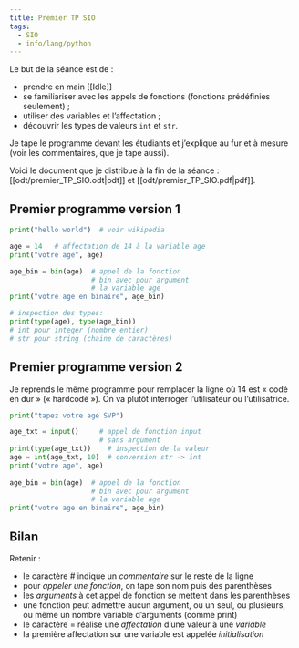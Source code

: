 ```yaml
---
title: Premier TP SIO
tags:
  - SIO
  - info/lang/python
---
```


Le but de la séance est de :

- prendre en main [[Idle]]
- se familiariser avec les appels de fonctions (fonctions prédéfinies seulement) ;
- utiliser des variables et l’affectation ;
- découvrir les types de valeurs `int` et `str`.

Je tape le programme devant les étudiants et j’explique au fur et à mesure (voir les commentaires, que je tape aussi).

Voici le document que je distribue à la fin de la séance : [[odt/premier_TP_SIO.odt|odt]] et [[odt/premier_TP_SIO.pdf|pdf]].

## Premier programme version 1

```python
print("hello world")  # voir wikipedia

age = 14   # affectation de 14 à la variable age
print("votre age", age)

age_bin = bin(age)  # appel de la fonction
                    # bin avec pour argument
                    # la variable age
print("votre age en binaire", age_bin)

# inspection des types:
print(type(age), type(age_bin))
# int pour integer (nombre entier)
# str pour string (chaine de caractères)
```

## Premier programme version 2

Je reprends le même programme pour remplacer la ligne où 14 est « codé en dur » (« hardcodé »). On va plutôt interroger l’utilisateur ou l’utilisatrice.

```python
print("tapez votre age SVP")

age_txt = input()     # appel de fonction input
                      # sans argument
print(type(age_txt))    # inspection de la valeur
age = int(age_txt, 10)  # conversion str -> int
print("votre age", age)
  
age_bin = bin(age)  # appel de la fonction
                    # bin avec pour argument
                    # la variable age
print("votre age en binaire", age_bin)
```

## Bilan

Retenir :

- le caractère # indique un *commentaire* sur le reste de la ligne
- pour *appeler une fonction*, on tape son nom puis des parenthèses
- les *arguments* à cet appel de fonction se mettent dans les parenthèses
 - une fonction peut admettre aucun argument, ou un seul, ou plusieurs, ou même un nombre variable d’arguments (comme print) 
- le caractère = réalise une *affectation* d’une valeur à une *variable*
- la première affectation sur une variable est appelée *initialisation*